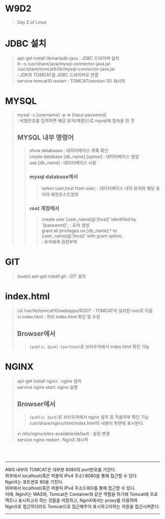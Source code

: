 # W9D2
> Day 2 of Linux

# JDBC 설치
> apt-get install libmariadb-java : JDBC 드라이버 설치 <br>
> ln -s /usr/share/java/mysql-connector-java.jar /usr/share/tomcat9/lib/mysql-connector-java.jar <br>
> : JDK와 TOMCAT을 JDBC 드라이버로 연결 <br>
> service tomcat10 restart : TOMCAT(version 10) 재시작<br>

# MYSQL
> mysql -u [username] -p => [input password] <br>
> : 비밀번호를 입력하면 해당 유저(계정)으로 mysql에 접속을 한 것 <br>
> ## MYSQL 내부 명령어
> > show databases : 데이터베이스 목록 확인 <br>
> > create database [db_name] [option] : 데이터베이스 생성 <br>
> > use [db_name] : 데이터베이스 사용 <br>
> > ### mysql database에서
> > > select user,host from user; : 데이터베이스 내의 유저와 해당 유저의 제한호스트범위 <br>
> > ### root 계정에서
> > > create user [user_name]@'[host]' identified by '[password]'; : 유저 생성 <br>
> > > grant all privileges on [db_name].* to [user_name]@'[host]' with grant option; <br> : 유저에게 권한부여

# GIT
> (sudo) apt-get install git : GIT 설치

# index.html
> cd /var/lib/tomcat10/webapps/ROOT : TOMCAT이 설치된 root로 이동 <br>
> vi index.html : 하위 index.html 확인 및 수정 <br>
> ## Browser에서
> > `[public Ipv4]:[portnum]`로 브라우저에서 index.html 확인 가능

# NGINX
> apt-get install nginx : nginx 설치 <br>
> service nginx start: nginx 실행 <br>
> ## Browser에서
> > `[public Ipv4]`로 브라우저에서 nginx 설치 및 적용여부 확인 가능 <br>
> > /usr/share/nginx/html/index.html의 내용이 화면에 표시된다. <br>
>
> vi /etc/nginx/sites-available/default : 설정 변경 <br>
> service nginx restart : NginX 재시작 <br>

<br> <br>

___
AWS 내부의 TOMCAT은 대부분 8080의 port번호를 가진다.<br>
외부에서 localhost(혹은 퍼블릭 IPv4 주소):8080을 통해 접근할 수 있다.<br>
NginX는 포트번호 80을 가진다.<br>
외부에서 localhost(혹은 퍼블릭 IPv4 주소)(:80)를 통해 접근할 수 있다.<br>
이때, NginX는 WAS와, Tomcat은 Container와 같은 역할을 하기에
Tomcat에 프로젝트나 표시하고자 하는 것들을 저장하고, NginX에서는 proxy를 이용하여<br>
NginX로 접근하더라도 Tomcat으로 접근해주어 표시하고자하는 자원을 접근시켜준다.
___

